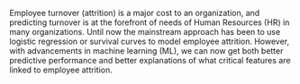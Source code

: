 Employee turnover (attrition) is a major cost to an organization, and predicting turnover is at the forefront of needs of Human Resources (HR) in many organizations. Until now the mainstream approach has been to use logistic regression or survival curves to model employee attrition. However, with advancements in machine learning (ML), we can now get both better predictive performance and better explanations of what critical features are linked to employee attrition.